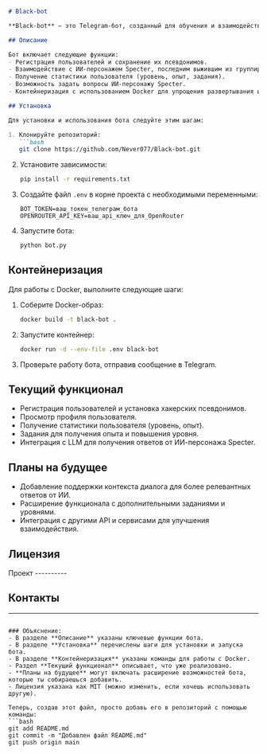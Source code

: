 

```markdown
# Black-bot

**Black-bot** — это Telegram-бот, созданный для обучения и взаимодействия с пользователями в стиле хакерского наставника. Бот является частью проекта по разработке и контейнеризации Telegram-бота с использованием искусственного интеллекта (LLM). В данной бета-версии бот предоставляет пользователям возможности для регистрации, получения статистики и общения с ИИ-персонажем Specter, который обучает вопросам компьютерной безопасности, хакерства и анонимности.

## Описание

Бот включает следующие функции:
- Регистрация пользователей и сохранение их псевдонимов.
- Взаимодействие с ИИ-персонажем Specter, последним выжившим из группировки BLACKCORE.
- Получение статистики пользователя (уровень, опыт, задания).
- Возможность задать вопросы ИИ-персонажу Specter.
- Контейнеризация с использованием Docker для упрощения развертывания и масштабирования.

## Установка

Для установки и использования бота следуйте этим шагам:

1. Клонируйте репозиторий:
   ```bash
   git clone https://github.com/Never077/Black-bot.git
   ```

2. Установите зависимости:
   ```bash
   pip install -r requirements.txt
   ```

3. Создайте файл `.env` в корне проекта с необходимыми переменными:
   ```
   BOT_TOKEN=ваш_токен_телеграм_бота
   OPENROUTER_API_KEY=ваш_api_ключ_для_OpenRouter
   ```

4. Запустите бота:
   ```bash
   python bot.py
   ```

## Контейнеризация

Для работы с Docker, выполните следующие шаги:

1. Соберите Docker-образ:
   ```bash
   docker build -t black-bot .
   ```

2. Запустите контейнер:
   ```bash
   docker run -d --env-file .env black-bot
   ```

3. Проверьте работу бота, отправив сообщение в Telegram.

## Текущий функционал

- Регистрация пользователей и установка хакерских псевдонимов.
- Просмотр профиля пользователя.
- Получение статистики пользователя (уровень, опыт).
- Задания для получения опыта и повышения уровня.
- Интеграция с LLM для получения ответов от ИИ-персонажа Specter.

## Планы на будущее

- Добавление поддержки контекста диалога для более релевантных ответов от ИИ.
- Расширение функционала с дополнительными заданиями и уровнями.
- Интеграция с другими API и сервисами для улучшения взаимодействия.

## Лицензия

Проект ----------

## Контакты

---------------
```

### Объяснение:
- В разделе **Описание** указаны ключевые функции бота.
- В разделе **Установка** перечислены шаги для установки и запуска бота.
- В разделе **Контейнеризация** указаны команды для работы с Docker.
- Раздел **Текущий функционал** описывает, что уже реализовано.
- **Планы на будущее** могут включать расширение возможностей бота, которые ты собираешься добавить.
- Лицензия указана как MIT (можно изменить, если хочешь использовать другую).

Теперь, создав этот файл, просто добавь его в репозиторий с помощью команды:
```bash
git add README.md
git commit -m "Добавлен файл README.md"
git push origin main
```

